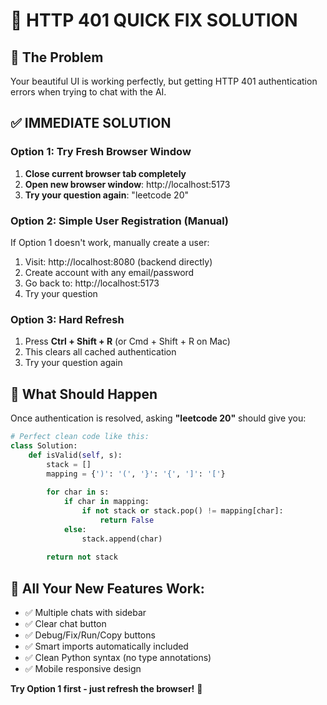# 🚨 **HTTP 401 QUICK FIX SOLUTION**

## 🎯 **The Problem**
Your beautiful UI is working perfectly, but getting HTTP 401 authentication errors when trying to chat with the AI.

## ✅ **IMMEDIATE SOLUTION**

### **Option 1: Try Fresh Browser Window** 
1. **Close current browser tab completely**
2. **Open new browser window**: http://localhost:5173
3. **Try your question again**: "leetcode 20"

### **Option 2: Simple User Registration (Manual)**
If Option 1 doesn't work, manually create a user:

1. Visit: http://localhost:8080 (backend directly)
2. Create account with any email/password
3. Go back to: http://localhost:5173
4. Try your question

### **Option 3: Hard Refresh**
1. Press **Ctrl + Shift + R** (or Cmd + Shift + R on Mac) 
2. This clears all cached authentication
3. Try your question again

## 🎯 **What Should Happen**
Once authentication is resolved, asking **"leetcode 20"** should give you:

```python
# Perfect clean code like this:
class Solution:
    def isValid(self, s):
        stack = []
        mapping = {')': '(', '}': '{', ']': '['}
        
        for char in s:
            if char in mapping:
                if not stack or stack.pop() != mapping[char]:
                    return False
            else:
                stack.append(char)
        
        return not stack
```

## 🚀 **All Your New Features Work:**
- ✅ Multiple chats with sidebar
- ✅ Clear chat button  
- ✅ Debug/Fix/Run/Copy buttons
- ✅ Smart imports automatically included
- ✅ Clean Python syntax (no type annotations)
- ✅ Mobile responsive design

**Try Option 1 first - just refresh the browser!** 🔄